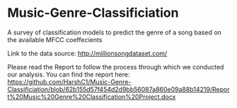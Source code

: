 # Music-Genre-Classificiation
A survey of classification models to predict the genre of a song based on the available MFCC coeffecients

Link to the data source: http://millionsongdataset.com/

Please read the Report to follow the process through which we conducted our analysis. You can find the report here: 
https://github.com/HarshC1/Music-Genre-Classificiation/blob/62b155d57f454d2d9bb56087a860e09a88b14219/Report%20Music%20Genre%20Classification%20Project.docx


